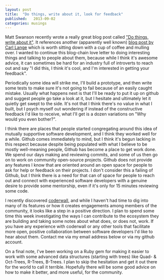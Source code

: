 ```yaml
---
layout: post
title:  "Do things, write about it, look for feedback"
published:   2013-09-02
categories: musings
---
```


Matt Swanson recently wrote a really great blog post called ["Do things, write about it"](http://mdswanson.com/blog/2013/08/11/write-things-tell-people.html).  It references another (apparently well known) [blog post by Carl Lange](http://carl.flax.ie/dothingstellpeople.html) which is worth sitting down with a cup of coffee and mulling over.  I wanted to continue this blog-chain love letter to doing interesting things and talking to people about them, because while I think it's awesome advice, it can sometimes be hard for an industry full of introverts to reach out and say "I did this, I think it's cool, and I'm interested in getting your feedback".

Periodically some idea will strike me, I'll build a prototype, and then write some tests to make sure it's not going to fail because of an easily caught mistake.  Usually what happens next is that I'll be ready to put it up on github and suggest people go take a look at it, but I hesitate and ultimately let it quietly get swept to the side. It's not that I think there's no value in what I built, but I psych myself out wondering if instead of the constructive feedback I'd like to receive, what I'll get is a dozen variations on "Why would you even bother?".

I think there are places that people started congregating around this idea of mutually supportive software development, and I think they worked well for a while.  Github comes immediately to mind, but I think it's begun lacking in this respect because despite being populated with what I believe to be mostly well-meaning people, Github has become a place to get work done.  We spend our days making and reviewing commits, and some of us then go on to work on community open-source projects.  Github does not provide any features I know that are oriented around an open space for people to ask for help or feedback on their projects.  I don't consider this a failing of Github, but I think there is a need for that can of space for people to reach out and connect with experienced software developers with a genuine desire to provide some mentorship, even if it's only for 15 minutes reviewing some code.

I recently discovered [coderwall](https://coderwall.com/), and while I haven't had time to dig into many of its features or how it creates engagements among members of the community, it looks like a step in a positive direction.  I plan to spend some time this week investigating the ways I can contribute to the ecosystem they are building and taking some notes about what does, or does not, work.  If you have any experience with coderwall or any other tools that facilitate more open, positive collaboration between software developers I'd like to hear about them.  Contact me via my email address below or via my github account.

On a final note, I've been working on a Ruby gem for making it easier to work with some advanced data structures (starting with trees) like Quad- & Oct-Trees, R-Trees, B-Trees.  I plan to skip the hesitation and get it out there for the world to call it terrible.  Hopefully there will be some good advice on how to make it better, and more useful, for the community.